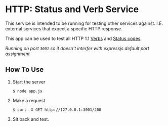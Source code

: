 # HTTP: Status and Verb Service

This service is intended to be running for testing other services against. I.E. external services that expect a specific HTTP response.

This app can be used to test all HTTP 1.1 [Verbs](http://www.w3.org/Protocols/rfc2616/rfc2616-sec9.html) and [Status codes](http://www.w3.org/Protocols/rfc2616/rfc2616-sec10.html).

_Running on port `3001` so it doesn't interfer with expressjs default port assignment_

## How To Use

1. Start the server

	`$ node app.js`

2. Make a request

	`$ curl -X GET http://127.0.0.1:3001/200`

3. Sit back and test.
